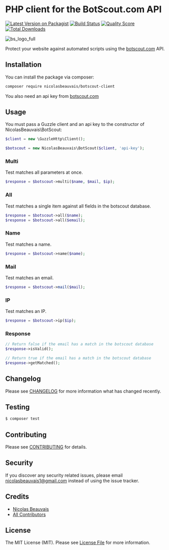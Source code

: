 # PHP client for the BotScout.com API

[![Latest Version on Packagist](https://img.shields.io/packagist/v/nicolasbeauvais/botscout-client.svg?style=flat-square)](https://packagist.org/packages/nicolasbeauvais/botscout-client)
[![Build Status](https://img.shields.io/travis/nicolasbeauvais/botscout-client/master.svg?style=flat-square)](https://travis-ci.org/nicolasbeauvais/botscout-client)
[![Quality Score](https://img.shields.io/scrutinizer/g/nicolasbeauvais/botscout-client.svg?style=flat-square)](https://scrutinizer-ci.com/g/nicolasbeauvais/botscout-client)
[![Total Downloads](https://img.shields.io/packagist/dt/nicolasbeauvais/botscout-client.svg?style=flat-square)](https://packagist.org/packages/nicolasbeauvais/botscout-client)

![bs_logo_full](https://cloud.githubusercontent.com/assets/2951704/22866541/8c6ddd80-f178-11e6-8a94-ded54a0b109a.gif)

Protect your website against automated scripts using the [botscout.com](http://botscout.com/) API. 

## Installation

You can install the package via composer:

``` bash
composer require nicolasbeauvais/botscout-client
```

You also need an api key from [botscout.com](http://botscout.com/getkey.htm)

## Usage

You must pass a Guzzle client and an api key to the constructor of NicolasBeauvais\BotScout:

``` php
$client = new \GuzzleHttp\Client();

$botscout = new NicolasBeauvais\BotScout($client, 'api-key');
```

### Multi

Test matches all parameters at once.

```php
$response = $botscout->multi($name, $mail, $ip);
```

### All

Test matches a single item against all fields in the botscout database.

```php
$response = $botscout->all($name);
$response = $botscout->all($email);
```

### Name

Test matches a name.

```php
$response = $botscout->name($name);
```

### Mail

Test matches an email.

```php
$response = $botscout->mail($mail);
```

### IP

Test matches an IP.

```php
$response = $botscout->ip($ip);
```

### Response

```php
// Return false if the email has a match in the botscout database
$response->isValid();

// Return true if the email has a match in the botscout database
$response->getMatched();
```

## Changelog

Please see [CHANGELOG](CHANGELOG.md) for more information what has changed recently.

## Testing

``` bash
$ composer test
```

## Contributing

Please see [CONTRIBUTING](CONTRIBUTING.md) for details.

## Security

If you discover any security related issues, please email nicolasbeauvais1@gmail.com instead of using the issue tracker.

## Credits

- [Nicolas Beauvais](https://github.com/nicolasbeauvais)
- [All Contributors](../../contributors)

## License

The MIT License (MIT). Please see [License File](LICENSE.md) for more information.
